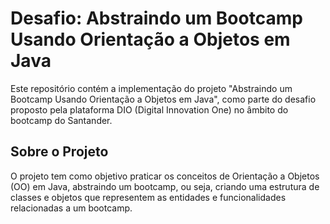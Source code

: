 # Desafio: Abstraindo um Bootcamp Usando Orientação a Objetos em Java


Este repositório contém a implementação do projeto "Abstraindo um Bootcamp Usando Orientação a Objetos em Java", como parte do desafio proposto pela plataforma DIO (Digital Innovation One) no âmbito do bootcamp do Santander.

## Sobre o Projeto

O projeto tem como objetivo praticar os conceitos de Orientação a Objetos (OO) em Java, abstraindo um bootcamp, ou seja, criando uma estrutura de classes e objetos que representem as entidades e funcionalidades relacionadas a um bootcamp.